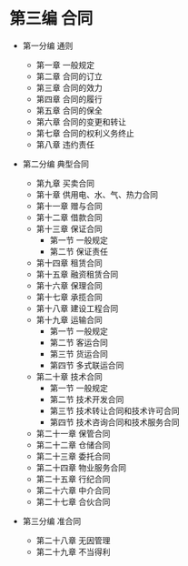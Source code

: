 # 第三编 合同

- 第一分编 通则

  - 第一章 一般规定
  - 第二章 合同的订立
  - 第三章 合同的效力
  - 第四章 合同的履行
  - 第五章 合同的保全
  - 第六章 合同的变更和转让
  - 第七章 合同的权利义务终止
  - 第八章 违约责任

- 第二分编 典型合同

  - 第九章 买卖合同
  - 第十章 供用电、水、气、热力合同
  - 第十一章 赠与合同
  - 第十二章 借款合同
  - 第十三章 保证合同
    - 第一节 一般规定
    - 第二节 保证责任
  - 第十四章 租赁合同
  - 第十五章 融资租赁合同
  - 第十六章 保理合同
  - 第十七章 承揽合同
  - 第十八章 建设工程合同
  - 第十九章 运输合同
    - 第一节 一般规定
    - 第二节 客运合同
    - 第三节 货运合同
    - 第四节 多式联运合同
  - 第二十章 技术合同
    - 第一节 一般规定
    - 第二节 技术开发合同
    - 第三节 技术转让合同和技术许可合同
    - 第四节 技术咨询合同和技术服务合同
  - 第二十一章 保管合同
  - 第二十二章 仓储合同
  - 第二十三章 委托合同
  - 第二十四章 物业服务合同
  - 第二十五章 行纪合同
  - 第二十六章 中介合同
  - 第二十七章 合伙合同

- 第三分编 准合同
  - 第二十八章 无因管理
  - 第二十九章 不当得利
